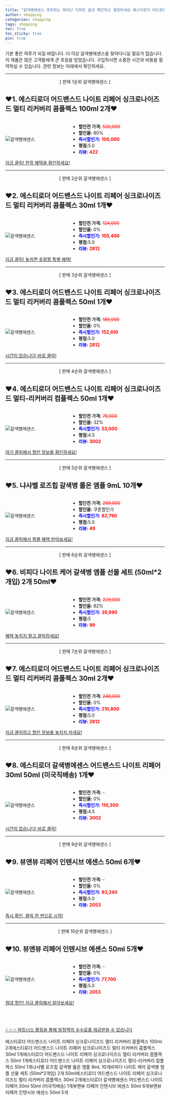```yaml
---
title: "갈색병에센스 추천하는 뛰어난 디자인 옵션 확인하고 결정하세요 에스티로더 어드밴스드 나이트 리페어 싱크로나이즈드"
author: shopping
categories: shopping
tags: shopping
toc: true
toc_sticky: true
pin: true
---
```

기분 좋은 하루가 되길 바랍니다. 더 이상 갈색병에센스을 찾아다니실 필요가 없습니다. 이 제품은 많은 고객들에게 큰 호응을 얻었습니다. 구입하시면 소중한 시간과 비용을 절약하실 수 있습니다. 관련 정보는 아래에서 확인하세요.

---
<p class="toplist" style="margin: 0 auto; display: block; width: fit-content;">[ 판매 1순위 갈색병에센스 ]</p>

<h2><strong>❤️1. 에스티로더 어드밴스드 나이트 리페어 싱크로나이즈드 멀티 리커버리 콤플렉스 100ml 2개❤️</strong></h2>

<div style="display: flex; align-items: center;">
    <div style="flex: 0.4;">
        <img src="https://thumbnail7.coupangcdn.com/thumbnails/remote/230x230ex/image/vendor_inventory/f5d3/18a416cc5f8aabe39e167e109625850e474241d24333a9f007c3a64ac1da.JPG" alt="갈색병에센스" style="max-width: 100%;">
    </div>
    <div style="flex: 0.6; margin-left: 10px;">
        <ul>
            <li><strong>할인전 가격:</strong> <del style="color: red;">520,000</del></li>
            <li><strong>할인율:</strong> 80%</li>
            <li><span style='color:blue'><strong>즉시할인가:</strong></span> <span style='color:red'><strong>100,000</strong></span></li>
            <li><strong>평점:</strong>5.0</li>
            <li><span style='color:blue'><strong>리뷰:</strong></span> <span style='color:red'><strong>422</strong></span></li>
        </ul>
    </div>
</div>
<div class="center">
    <a href="https://selin100587001.github.io?lptag=AF9450613&subid=githubio&pageKey=7415803520&traceid=V0-153&itemId=19225126439&vendorItemId=90448412171" class="myButton">
        지금 클릭! 한정 혜택을 확인하세요!
    </a>
</div>


---
<p class="toplist" style="margin: 0 auto; display: block; width: fit-content;">[ 판매 2순위 갈색병에센스 ]</p>

<h2><strong>❤️2. 에스티로더 어드밴스드 나이트 리페어 싱크로나이즈드 멀티 리커버리 콤플렉스 30ml 1개❤️</strong></h2>

<div style="display: flex; align-items: center;">
    <div style="flex: 0.4;">
        <img src="https://thumbnail9.coupangcdn.com/thumbnails/remote/230x230ex/image/retail/images/711839084796219-d7b4bf93-6224-4bf9-a196-861e443cf4b3.jpg" alt="갈색병에센스" style="max-width: 100%;">
    </div>
    <div style="flex: 0.6; margin-left: 10px;">
        <ul>
            <li><strong>할인전 가격:</strong> <del style="color: red;">124,000</del></li>
            <li><strong>할인율:</strong> 0%</li>
            <li><span style='color:blue'><strong>즉시할인가:</strong></span> <span style='color:red'><strong>105,400</strong></span></li>
            <li><strong>평점:</strong>5.0</li>
            <li><span style='color:blue'><strong>리뷰:</strong></span> <span style='color:red'><strong>2812</strong></span></li>
        </ul>
    </div>
</div>
<div class="center">
    <a href="https://selin100587001.github.io?lptag=AF9450613&subid=githubio&pageKey=7216491261&traceid=V0-153&itemId=12330424391&vendorItemId=78015497997" class="myButton">
        지금 클릭! 놓치면 후회할 특별 혜택!
    </a>
</div>


---
<p class="toplist" style="margin: 0 auto; display: block; width: fit-content;">[ 판매 3순위 갈색병에센스 ]</p>

<h2><strong>❤️3. 에스티로더 어드밴스드 나이트 리페어 싱크로나이즈드 멀티 리커버리 콤플렉스 50ml 1개❤️</strong></h2>

<div style="display: flex; align-items: center;">
    <div style="flex: 0.4;">
        <img src="https://thumbnail7.coupangcdn.com/thumbnails/remote/230x230ex/image/retail/images/438164563387294-9f9b31ca-7577-4102-a11e-62e833b3f7c5.crdownload" alt="갈색병에센스" style="max-width: 100%;">
    </div>
    <div style="flex: 0.6; margin-left: 10px;">
        <ul>
            <li><strong>할인전 가격:</strong> <del style="color: red;">189,000</del></li>
            <li><strong>할인율:</strong> 0%</li>
            <li><span style='color:blue'><strong>즉시할인가:</strong></span> <span style='color:red'><strong>152,610</strong></span></li>
            <li><strong>평점:</strong>5.0</li>
            <li><span style='color:blue'><strong>리뷰:</strong></span> <span style='color:red'><strong>2812</strong></span></li>
        </ul>
    </div>
</div>
<div class="center">
    <a href="https://selin100587001.github.io?lptag=AF9450613&subid=githubio&pageKey=7216491261&traceid=V0-153&itemId=11760961380&vendorItemId=78015498028" class="myButton">
        시간이 없습니다! 바로 클릭!
    </a>
</div>


---
<p class="toplist" style="margin: 0 auto; display: block; width: fit-content;">[ 판매 4순위 갈색병에센스 ]</p>

<h2><strong>❤️4. 에스티로더 어드밴스드 나이트 리페어 싱크로나이즈드 멀티-리커버리 컴플렉스 50ml 1개❤️</strong></h2>

<div style="display: flex; align-items: center;">
    <div style="flex: 0.4;">
        <img src="https://thumbnail10.coupangcdn.com/thumbnails/remote/230x230ex/image/vendor_inventory/8d46/77c086b416d32311f75a49f1cdc6049ace43795602020c33d90f03d6cfac.jpg" alt="갈색병에센스" style="max-width: 100%;">
    </div>
    <div style="flex: 0.6; margin-left: 10px;">
        <ul>
            <li><strong>할인전 가격:</strong> <del style="color: red;">79,000</del></li>
            <li><strong>할인율:</strong> 32%</li>
            <li><span style='color:blue'><strong>즉시할인가:</strong></span> <span style='color:red'><strong>53,000</strong></span></li>
            <li><strong>평점:</strong>4.5</li>
            <li><span style='color:blue'><strong>리뷰:</strong></span> <span style='color:red'><strong>3002</strong></span></li>
        </ul>
    </div>
</div>
<div class="center">
    <a href="https://selin100587001.github.io?lptag=AF9450613&subid=githubio&pageKey=1635054146&traceid=V0-153&itemId=14619677538&vendorItemId=85971714261" class="myButton">
        여기 클릭해서 할인 정보를 확인하세요!
    </a>
</div>


---
<p class="toplist" style="margin: 0 auto; display: block; width: fit-content;">[ 판매 5순위 갈색병에센스 ]</p>

<h2><strong>❤️5. 냐샤벨 로즈힙 갈색병 롤온 앰플 9mL 10개❤️</strong></h2>

<div style="display: flex; align-items: center;">
    <div style="flex: 0.4;">
        <img src="https://thumbnail6.coupangcdn.com/thumbnails/remote/230x230ex/image/vendor_inventory/6d08/8d26ab5d7ee3f322f2af28a1099a05615ebb601cd672410a68211b9f955d.jpg" alt="갈색병에센스" style="max-width: 100%;">
    </div>
    <div style="flex: 0.6; margin-left: 10px;">
        <ul>
            <li><strong>할인전 가격:</strong> <del style="color: red;">289,000</del></li>
            <li><strong>할인율:</strong> 쿠폰할인가</li>
            <li><span style='color:blue'><strong>즉시할인가:</strong></span> <span style='color:red'><strong>82,790</strong></span></li>
            <li><strong>평점:</strong>5.0</li>
            <li><span style='color:blue'><strong>리뷰:</strong></span> <span style='color:red'><strong>49</strong></span></li>
        </ul>
    </div>
</div>
<div class="center">
    <a href="https://selin100587001.github.io?lptag=AF9450613&subid=githubio&pageKey=7654912763&traceid=V0-153&itemId=22015826632&vendorItemId=89063216091" class="myButton">
        지금 클릭해서 특별 혜택 받아보세요!
    </a>
</div>


---
<p class="toplist" style="margin: 0 auto; display: block; width: fit-content;">[ 판매 6순위 갈색병에센스 ]</p>

<h2><strong>❤️6. 비피다 나이트 케어 갈색병 앰플 선물 세트 (50ml*2개입) 2개 50ml❤️</strong></h2>

<div style="display: flex; align-items: center;">
    <div style="flex: 0.4;">
        <img src="https://thumbnail7.coupangcdn.com/thumbnails/remote/230x230ex/image/vendor_inventory/5034/0855c5449f77e614b941ffe869cb438777bca3e9811bf7139ca5e91d51f0.png" alt="갈색병에센스" style="max-width: 100%;">
    </div>
    <div style="flex: 0.6; margin-left: 10px;">
        <ul>
            <li><strong>할인전 가격:</strong> <del style="color: red;">229,000</del></li>
            <li><strong>할인율:</strong> 82%</li>
            <li><span style='color:blue'><strong>즉시할인가:</strong></span> <span style='color:red'><strong>39,990</strong></span></li>
            <li><strong>평점:</strong>5</li>
            <li><span style='color:blue'><strong>리뷰:</strong></span> <span style='color:red'><strong>99</strong></span></li>
        </ul>
    </div>
</div>
<div class="center">
    <a href="https://selin100587001.github.io?lptag=AF9450613&subid=githubio&pageKey=8215954508&traceid=V0-153&itemId=22396929925&vendorItemId=89441836775" class="myButton">
        혜택 놓치지 말고 클릭하세요!
    </a>
</div>


---
<p class="toplist" style="margin: 0 auto; display: block; width: fit-content;">[ 판매 7순위 갈색병에센스 ]</p>

<h2><strong>❤️7. 에스티로더 어드밴스드 나이트 리페어 싱크로나이즈드 멀티 리커버리 콤플렉스 30ml 2개❤️</strong></h2>

<div style="display: flex; align-items: center;">
    <div style="flex: 0.4;">
        <img src="https://thumbnail9.coupangcdn.com/thumbnails/remote/230x230ex/image/retail/images/2026795532597190-db645909-6316-4626-8b65-4aaf878f4ff7.jpg" alt="갈색병에센스" style="max-width: 100%;">
    </div>
    <div style="flex: 0.6; margin-left: 10px;">
        <ul>
            <li><strong>할인전 가격:</strong> <del style="color: red;">248,000</del></li>
            <li><strong>할인율:</strong> 0%</li>
            <li><span style='color:blue'><strong>즉시할인가:</strong></span> <span style='color:red'><strong>210,800</strong></span></li>
            <li><strong>평점:</strong>5.0</li>
            <li><span style='color:blue'><strong>리뷰:</strong></span> <span style='color:red'><strong>2812</strong></span></li>
        </ul>
    </div>
</div>
<div class="center">
    <a href="https://selin100587001.github.io?lptag=AF9450613&subid=githubio&pageKey=7216491261&traceid=V0-153&itemId=22989632329&vendorItemId=90023578116" class="myButton">
        지금 클릭하고 할인 정보를 놓치지 마세요!
    </a>
</div>


---
<p class="toplist" style="margin: 0 auto; display: block; width: fit-content;">[ 판매 8순위 갈색병에센스 ]</p>

<h2><strong>❤️8. 에스티로더 갈색병에센스 어드밴스드 나이트 리페어 30ml 50ml (미국직배송) 1개❤️</strong></h2>

<div style="display: flex; align-items: center;">
    <div style="flex: 0.4;">
        <img src="https://thumbnail8.coupangcdn.com/thumbnails/remote/230x230ex/image/vendor_inventory/1bd8/a52a269291a121574c712b4bb7a6bb01b15e09234ac6c4288eb1fec19172.jpg" alt="갈색병에센스" style="max-width: 100%;">
    </div>
    <div style="flex: 0.6; margin-left: 10px;">
        <ul>
            <li><strong>할인전 가격:</strong> <del style="color: red;">-</del></li>
            <li><strong>할인율:</strong> 0%</li>
            <li><span style='color:blue'><strong>즉시할인가:</strong></span> <span style='color:red'><strong>110,300</strong></span></li>
            <li><strong>평점:</strong>4.5</li>
            <li><span style='color:blue'><strong>리뷰:</strong></span> <span style='color:red'><strong>3002</strong></span></li>
        </ul>
    </div>
</div>
<div class="center">
    <a href="https://selin100587001.github.io?lptag=AF9450613&subid=githubio&pageKey=1635054146&traceid=V0-153&itemId=21638459023&vendorItemId=83664432395" class="myButton">
        시간이 없습니다! 바로 클릭!
    </a>
</div>


---
<p class="toplist" style="margin: 0 auto; display: block; width: fit-content;">[ 판매 9순위 갈색병에센스 ]</p>

<h2><strong>❤️9. 뷰앤뷰 리페어 인텐시브 에센스 50ml 6개❤️</strong></h2>

<div style="display: flex; align-items: center;">
    <div style="flex: 0.4;">
        <img src="https://thumbnail7.coupangcdn.com/thumbnails/remote/230x230ex/image/retail/images/b2fffd23-67df-418d-8696-2fd7fc5f80d43388794251250177722.png" alt="갈색병에센스" style="max-width: 100%;">
    </div>
    <div style="flex: 0.6; margin-left: 10px;">
        <ul>
            <li><strong>할인전 가격:</strong> <del style="color: red;">-</del></li>
            <li><strong>할인율:</strong> 0%</li>
            <li><span style='color:blue'><strong>즉시할인가:</strong></span> <span style='color:red'><strong>93,240</strong></span></li>
            <li><strong>평점:</strong>5.0</li>
            <li><span style='color:blue'><strong>리뷰:</strong></span> <span style='color:red'><strong>2053</strong></span></li>
        </ul>
    </div>
</div>
<div class="center">
    <a href="https://selin100587001.github.io?lptag=AF9450613&subid=githubio&pageKey=2034572613&traceid=V0-153&itemId=19177633093&vendorItemId=86295593178" class="myButton">
        즉시 확인, 클릭 한 번으로 시작!
    </a>
</div>


---
<p class="toplist" style="margin: 0 auto; display: block; width: fit-content;">[ 판매 10순위 갈색병에센스 ]</p>

<h2><strong>❤️10. 뷰앤뷰 리페어 인텐시브 에센스 50ml 5개❤️</strong></h2>

<div style="display: flex; align-items: center;">
    <div style="flex: 0.4;">
        <img src="https://thumbnail8.coupangcdn.com/thumbnails/remote/230x230ex/image/retail/images/6c2c8f59-c933-4d56-bbca-bac942bdbd451001797385779319118.png" alt="갈색병에센스" style="max-width: 100%;">
    </div>
    <div style="flex: 0.6; margin-left: 10px;">
        <ul>
            <li><strong>할인전 가격:</strong> <del style="color: red;">-</del></li>
            <li><strong>할인율:</strong> 0%</li>
            <li><span style='color:blue'><strong>즉시할인가:</strong></span> <span style='color:red'><strong>77,700</strong></span></li>
            <li><strong>평점:</strong>5.0</li>
            <li><span style='color:blue'><strong>리뷰:</strong></span> <span style='color:red'><strong>2053</strong></span></li>
        </ul>
    </div>
</div>
<div class="center">
    <a href="https://selin100587001.github.io?lptag=AF9450613&subid=githubio&pageKey=2034572613&traceid=V0-153&itemId=19177633042&vendorItemId=86295593078" class="myButton">
        최대 할인! 지금 클릭해서 알아보세요!
    </a>
</div>

<br><br><br>[💦 💦 💦 파트너스 활동을 통해 일정액의 수수료를 제공받을 수 있습니다](https://link.coupang.com/a/bcpT2c)<br><br>에스티로더 어드밴스드 나이트 리페어 싱크로나이즈드 멀티 리커버리 콤플렉스 100ml 2개에스티로더 어드밴스드 나이트 리페어 싱크로나이즈드 멀티 리커버리 콤플렉스 30ml 1개에스티로더 어드밴스드 나이트 리페어 싱크로나이즈드 멀티 리커버리 콤플렉스 50ml 1개에스티로더 어드밴스드 나이트 리페어 싱크로나이즈드 멀티-리커버리 컴플렉스 50ml 1개냐샤벨 로즈힙 갈색병 롤온 앰플 9mL 10개비피다 나이트 케어 갈색병 앰플 선물 세트 (50ml*2개입) 2개 50ml에스티로더 어드밴스드 나이트 리페어 싱크로나이즈드 멀티 리커버리 콤플렉스 30ml 2개에스티로더 갈색병에센스 어드밴스드 나이트 리페어 30ml 50ml (미국직배송) 1개뷰앤뷰 리페어 인텐시브 에센스 50ml 6개뷰앤뷰 리페어 인텐시브 에센스 50ml 5개
